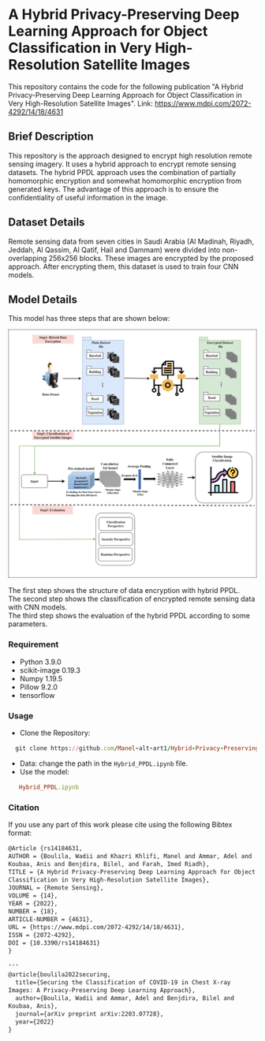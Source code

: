 # A Hybrid Privacy-Preserving Deep Learning Approach for Object Classification in Very High-Resolution Satellite Images
This repository contains the code for the following publication "A Hybrid Privacy-Preserving Deep Learning Approach for Object Classification in Very High-Resolution Satellite Images". Link: https://www.mdpi.com/2072-4292/14/18/4631
 
## Brief Description
This repository is the approach designed to encrypt high resolution remote sensing imagery. It uses a hybrid approach to encrypt remote sensing datasets. The hybrid PPDL approach uses the combination of partially homomorphic encryption and somewhat homomorphic encryption from generated keys. The advantage of this approach is to ensure the confidentiality of useful information in the image.

## Dataset Details
Remote sensing data from seven cities in Saudi Arabia (Al Madinah, Riyadh, Jeddah, Al Qassim, Al Qatif, Hail and Dammam) were divided into non-overlapping 256x256 blocks. These images are encrypted by the proposed approach. After encrypting them, this dataset is used to train four CNN models. 

## Model Details
This model has three steps that are shown below:

![tree](GA.png)

The first step shows the structure of data encryption with hybrid PPDL.
<br />
The second step shows the classification of encrypted remote sensing data with CNN models.
<br />
The third step shows the evaluation of the hybrid PPDL according to some parameters. 

### Requirement
* Python 3.9.0
* scikit-image 0.19.3
* Numpy 1.19.5
* Pillow 9.2.0
* tensorflow

### Usage
* Clone the Repository:
```ruby
  git clone https://github.com/Manel-alt-art1/Hybrid-Privacy-Preserving-Deep-Learning.git
```
* Data: 
change the path in the `Hybrid_PPDL.ipynb` file.
* Use the model:
```ruby
   Hybrid_PPDL.ipynb
```

### Citation

If you use any part of this work please cite using the following Bibtex format:
```
@Article {rs14184631,
AUTHOR = {Boulila, Wadii and Khazri Khlifi, Manel and Ammar, Adel and Koubaa, Anis and Benjdira, Bilel, and Farah, Imed Riadh},
TITLE = {A Hybrid Privacy-Preserving Deep Learning Approach for Object Classification in Very High-Resolution Satellite Images},
JOURNAL = {Remote Sensing},
VOLUME = {14},
YEAR = {2022},
NUMBER = {18},
ARTICLE-NUMBER = {4631},
URL = {https://www.mdpi.com/2072-4292/14/18/4631},
ISSN = {2072-4292},
DOI = {10.3390/rs14184631}
}

'''
@article{boulila2022securing,
  title={Securing the Classification of COVID-19 in Chest X-ray Images: A Privacy-Preserving Deep Learning Approach},
  author={Boulila, Wadii and Ammar, Adel and Benjdira, Bilel and Koubaa, Anis},
  journal={arXiv preprint arXiv:2203.07728},
  year={2022}
}
